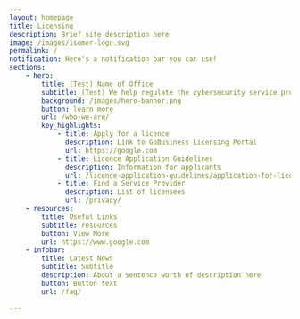 ```yaml
---
layout: homepage
title: Licensing
description: Brief site description here
image: /images/isomer-logo.svg
permalink: /
notification: Here's a notification bar you can use!
sections:
    - hero:
        title: (Test) Name of Office
        subtitle: (Test) We help regulate the cybersecurity service profession through ....
        background: /images/hero-banner.png
        button: learn more
        url: /who-we-are/
        key_highlights:
            - title: Apply for a licence
              description: Link to GoBusiness Licensing Portal
              url: https://google.com
            - title: Licence Application Guidelines
              description: Information for applicants
              url: /licence-application-guidelines/application-for-licence/overview
            - title: Find a Service Provider
              description: List of licensees
              url: /privacy/
    - resources:
        title: Useful Links
        subtitle: resources
        button: View More              
        url: https://www.google.com
    - infobar:
        title: Latest News
        subtitle: Subtitle
        description: About a sentence worth of description here
        button: Button text
        url: /faq/
        
---
```

